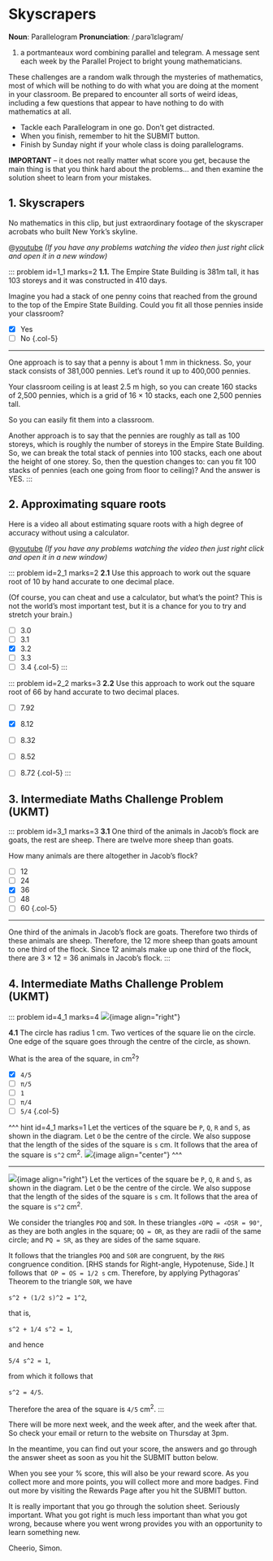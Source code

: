 # Skyscrapers

<div class="dictionary">

__Noun__: Parallelogram
__Pronunciation__: /ˌparəˈlɛləɡram/

1. a portmanteaux word combining parallel and telegram. A message sent each
week by the Parallel Project to bright young mathematicians.

</div>

These challenges are a random walk through the mysteries of mathematics, most of which will be nothing to do with what you are doing at the moment in your classroom. Be prepared to encounter all sorts of weird ideas, including a few questions that appear to have nothing to do with mathematics at all.

* Tackle each Parallelogram in one go. Don’t get distracted.
* When you finish, remember to hit the SUBMIT button.
*	Finish by Sunday night if your whole class is doing parallelograms.

__IMPORTANT__ – it does not really matter what score you get, because the main thing is that you think hard about the problems... and then examine the solution sheet to learn from your mistakes.


## 1.  Skyscrapers

No mathematics in this clip, but just extraordinary footage of the skyscraper acrobats who built New York’s skyline.

@[youtube](gDN4c2wnx3E?rel=0) _(If you have any problems watching the video then just right click and open it in a new window)_

::: problem id=1_1 marks=2
__1.1.__ The Empire State Building is 381m tall, it has 103 storeys and it was constructed in 410 days.  

Imagine you had a stack of one penny coins that reached from the ground to the top of the Empire State Building. Could you fit all those pennies inside your classroom?

* [x] Yes
* [ ] No
{.col-5}

---

One approach is to say that a penny is about 1 mm in thickness. So, your stack consists of 381,000 pennies. Let’s round it up to 400,000 pennies.  

Your classroom ceiling is at least 2.5 m high, so you can create 160 stacks of 2,500 pennies, which is a grid of 16 × 10 stacks, each one 2,500 pennies tall.  

So you can easily fit them into a classroom.  

Another approach is to say that the pennies are roughly as tall as 100 storeys, which is roughly the number of storeys in the Empire State Building. So, we can break the total stack of pennies into 100 stacks, each one about the height of one storey. So, then the question changes to: can you fit 100 stacks of pennies (each one going from floor to ceiling)? And the answer is YES.
:::


## 2. Approximating square roots

Here is a video all about estimating square roots with a high degree of accuracy without using a calculator.

@[youtube](EFVrAk61xjE?rel=0) _(If you have any problems watching the video then just right click and open it in a new window)_

::: problem id=2_1 marks=2
__2.1__ Use this approach to work out the square root of 10 by hand accurate to one decimal place.

(Of course, you can cheat and use a calculator, but what’s the point? This is not the world’s most important test, but it is a chance for you to try and stretch your brain.)

* [ ] 3.0
* [ ] 3.1
* [x] 3.2
* [ ] 3.3
* [ ] 3.4
{.col-5}
:::

::: problem id=2_2 marks=3
__2.2__ Use this approach to work out the square root of 66 by hand accurate to two decimal places.

* [ ] 7.92
* [x] 8.12
* [ ] 8.32
* [ ] 8.52
* [ ] 8.72
{.col-5}
:::


## 3.	Intermediate Maths Challenge Problem (UKMT)
<!--- (2016) Q6 --->

::: problem id=3_1 marks=3
__3.1__ One third of the animals in Jacob’s flock are goats, the rest are sheep. There are twelve more sheep than goats.  

How many animals are there altogether in Jacob’s flock?

* [ ] 12
* [ ] 24
* [x] 36
* [ ] 48
* [ ] 60
{.col-5}

---
One third of the animals in Jacob’s flock are goats. Therefore two thirds of these animals are sheep. Therefore, the 12 more sheep than goats amount to one third of the flock. Since 12 animals make up one third of the flock, there are 3 × 12 = 36 animals in Jacob’s flock.
:::


## 4.	Intermediate Maths Challenge Problem (UKMT)
<!--- (2016) Q15 --->

::: problem id=4_1 marks=4
![](/resources/10-07-skyscrapers/4-circle.jpg){image align="right"}

__4.1__ The circle has radius 1 cm. Two vertices of the square lie on the circle. One edge of the square goes through the centre of the circle, as shown.  

What is the area of the square, in cm<sup>2</sup>?

* [x] `4/5`
* [ ] `π/5`
* [ ] `1`
* [ ] `π/4`
* [ ] `5/4`
{.col-5}

^^^ hint id=4_1 marks=1
Let the vertices of the square be `P`, `Q`, `R` and `S`, as shown in the diagram. Let `O` be the centre of the circle. We also suppose that the length of the sides of the square is `s` cm. It follows that the area of the square is `s^2` cm<sup>2</sup>.
![](/resources/10-07-skyscrapers/4-circle-answer.jpg){image align="center"}
^^^

---
![](/resources/10-07-skyscrapers/4-circle-answer.jpg){image align="right"}
Let the vertices of the square be `P`, `Q`, `R` and `S`, as shown in the diagram. Let `O` be the centre of the circle. We also suppose that the length of the sides of the square is `s` cm. It follows that the area of the square is `s^2` cm<sup>2</sup>.  

We consider the triangles `POQ` and `SOR`. In these triangles `∠OPQ = ∠OSR = 90°`, as they are both angles in the square; `OQ = OR`, as they are radii of the same circle; and `PQ = SR`, as they are sides of the same square.  

It follows that the triangles `POQ` and `SOR` are congruent, by the `RHS` congruence condition. [RHS stands for Right-angle, Hypotenuse, Side.] It follows that` OP = OS = 1/2 s` cm. Therefore, by applying Pythagoras’ Theorem to the triangle `SOR`, we have  

`s^2 + (1/2 s)^2 = 1^2`,  

that is,  

`s^2 + 1/4 s^2 = 1`,  

and hence  

`5/4 s^2 = 1`,  

from which it follows that  

`s^2 = 4/5`.  

Therefore the area of the square is `4/5` cm<sup>2</sup>.
:::



There will be more next week, and the week after, and the week after that. So check your email or return to the website on Thursday at 3pm.

In the meantime, you can find out your score, the answers and go through the answer sheet as soon as you hit the SUBMIT button below.

When you see your % score, this will also be your reward score. As you collect more and more points, you will collect more and more badges. Find out more by visiting the Rewards Page after you hit the SUBMIT button.

It is really important that you go through the solution sheet. Seriously important. What you got right is much less important than what you got wrong, because where you went wrong provides you with an opportunity to learn something new.

Cheerio,
Simon.
